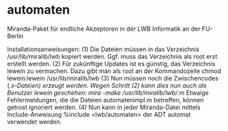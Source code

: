 # automaten
Miranda-Paket für endliche Akzeptoren in der LWB Informatik an der FU-Berlin

Installationsanweisungen:
(1) Die Dateien müssen in das Verzeichnis /usr/lib/miralib/lwb kopiert werden.
    Ggf. muss das Verzeichnis als root erst erstellt werden.
(2) Für zukünftige Updates ist es günstig, das Verzeichnis lewein zu vermachen.
    Dazu gibt man als root an der Kommandozeile
      chmod lewein:lewein /usr/lib/miralib/lwb
(3) Nun müssen noch die Zwischencodes (*.x-Dateien) erzeugt werden. Wegen
    Schritt (2) kann dies nun auch als Benutzer lewein geschehen:
      mira -make /usr/lib/miralib/lwb/*.m
    Etwaige Fehlermeldungen, die die Dateien automatenimpl.m betreffen, können
    getrost ignoriert werden.
(4) Nun kann in jeder Miranda-Datei mittels Include-Anweisung
      %include <lwb/automaten>
    der ADT automat verwendet werden.
